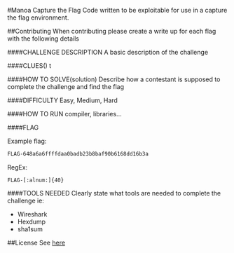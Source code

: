 #Manoa Capture the Flag
Code written to be exploitable for use in a capture the flag environment.

##Contributing
When contributing please create a write up for each flag with the following details

####CHALLENGE DESCRIPTION
A basic description of the challenge

####CLUES()
t

####HOW TO SOLVE(solution)
Describe how a contestant is supposed to complete the challenge and find the flag

####DIFFICULTY
Easy, Medium, Hard

####HOW TO RUN
compiler, libraries...

####FLAG

Example flag:
```bash
FLAG-648a6a6ffffdaa0badb23b8baf90b6168dd16b3a
```

RegEx:
```
FLAG-[:alnum:]{40}
```

####TOOLS NEEDED
Clearly state what tools are needed to complete the challenge ie:

- Wireshark
- Hexdump
- sha1sum

##License
See [here](https://github.com/darakian/Manoa-OpenCTF/blob/master/LICENSE)
